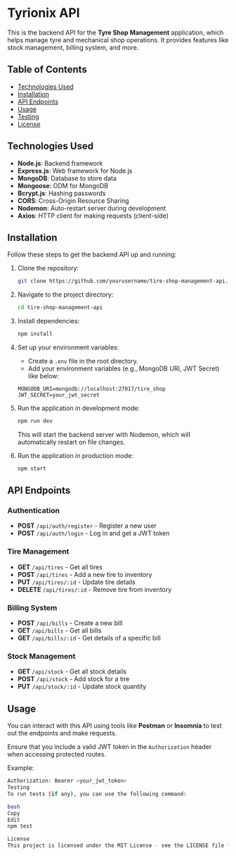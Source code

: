 # Tyrionix API

This is the backend API for the **Tyre Shop Management** application, which helps manage tyre and mechanical shop operations. It provides features like stock management, billing system, and more.

## Table of Contents

- [Technologies Used](#technologies-used)
- [Installation](#installation)
- [API Endpoints](#api-endpoints)
- [Usage](#usage)
- [Testing](#testing)
- [License](#license)

## Technologies Used

- **Node.js**: Backend framework
- **Express.js**: Web framework for Node.js
- **MongoDB**: Database to store data
- **Mongoose**: ODM for MongoDB
- **Bcrypt.js**: Hashing passwords
- **CORS**: Cross-Origin Resource Sharing
- **Nodemon**: Auto-restart server during development
- **Axios**: HTTP client for making requests (client-side)

## Installation

Follow these steps to get the backend API up and running:

1. Clone the repository:

   ```bash
   git clone https://github.com/yourusername/tire-shop-management-api.git
   ```

2. Navigate to the project directory:

   ```bash
   cd tire-shop-management-api
   ```

3. Install dependencies:

   ```bash
   npm install
   ```

4. Set up your environment variables:

   - Create a `.env` file in the root directory.
   - Add your environment variables (e.g., MongoDB URI, JWT Secret) like below:

   ```env
   MONGODB_URI=mongodb://localhost:27017/tire_shop
   JWT_SECRET=your_jwt_secret
   ```

5. Run the application in development mode:

   ```bash
   npm run dev
   ```

   This will start the backend server with Nodemon, which will automatically restart on file changes.

6. Run the application in production mode:
   ```bash
   npm start
   ```

## API Endpoints

### Authentication

- **POST** `/api/auth/register` - Register a new user
- **POST** `/api/auth/login` - Log in and get a JWT token

### Tire Management

- **GET** `/api/tires` - Get all tires
- **POST** `/api/tires` - Add a new tire to inventory
- **PUT** `/api/tires/:id` - Update tire details
- **DELETE** `/api/tires/:id` - Remove tire from inventory

### Billing System

- **POST** `/api/bills` - Create a new bill
- **GET** `/api/bills` - Get all bills
- **GET** `/api/bills/:id` - Get details of a specific bill

### Stock Management

- **GET** `/api/stock` - Get all stock details
- **POST** `/api/stock` - Add stock for a tire
- **PUT** `/api/stock/:id` - Update stock quantity

## Usage

You can interact with this API using tools like **Postman** or **Insomnia** to test out the endpoints and make requests.

Ensure that you include a valid JWT token in the `Authorization` header when accessing protected routes.

Example:

```bash
Authorization: Bearer <your_jwt_token>
Testing
To run tests (if any), you can use the following command:

bash
Copy
Edit
npm test

License
This project is licensed under the MIT License - see the LICENSE file for details.


```
